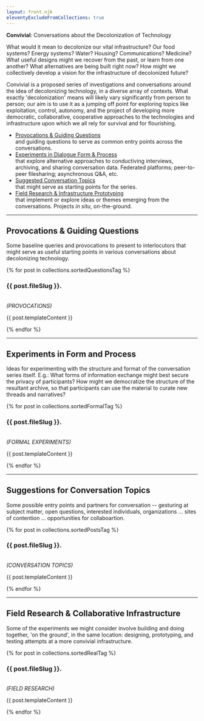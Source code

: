 ```yaml
---
layout: front.njk
eleventyExcludeFromCollections: true
---
```


<div id="title">
<b>Convivial</b>: Conversations about the Decolonization of Technology
</div>

<!--
<div id="excerpt">

For a brief <span id="punch">audio overview </span> of this proposal, click here:

<audio controls id="music">
<source src="/audio/roar.mp3" type="audio/mpeg">
Your browser does not support the audio element.
</audio>

</div>

-->

<div id="blurb">

<span id="punch">What would it mean to decolonize our vital infrastructure? </span>Our food systems? Energy systems? Water? Housing? Communications? Medicine? What useful designs might we recover from the past, or learn from one another? What alternatives are being built right now? How might we collectively develop a vision for the infrastructure of decolonized future?

<span id="punch">Convivial</span> is a proposed series of investigations and conversations around the idea of decolonizing technology, in a diverse array of contexts. What exactly 'decolonization' means will likely vary significantly from person to person; our aim is to use it as a jumping off point for exploring topics like exploitation, control, autonomy, and the project of developing more democratic, collaborative, cooperative approaches to the technologies and infrastructure upon which we all rely for survival and for flourishing.

- <div id="highlight"> <a href="#provocations">Provocations & Guiding Questions</a></div> and guiding questions to serve as common entry points across the conversations. 
- <div id="highlight"> <a href="#formal">Experiments in Dialogue Form & Process</a></div> that explore alternative approaches to conductiving interviews, archiving, and sharing conversation data. Federated platforms; peer-to-peer filesharing; asynchronous Q&A, etc.
- <div id="highlight"> <a href="#topics">Suggested Conversation Topics</a></div> that might serve as starting points for the series.
- <div id="highlight"> <a href="#inperson">Field Research & Infrastructure Prototyping</a></div> that implement or explore ideas or themes emerging from the conversations. Projects <i>in situ</i>, on-the-ground.

</div>

---

## <a name="provocations">Provocations & Guiding Questions</a>

<div id="blurb">

Some baseline queries and provocations to present to interlocutors that might serve as useful starting points in various conversations about decolonizing technology. 

</div>

<div class="posts-area">
{% for post in collections.sortedQuestionsTag %}
  <div class="post">
    <div class="formal-contents">
      <div class="text">
<h3> {{ post.fileSlug }}.</h3>
<br>
<i>(PROVOCATIONS)</i>
        <p>{{ post.templateContent }}</p>
      </div>
    </div>
  </div>
{% endfor %}
</div>

---

## <a name="formal">Experiments in Form and Process</a>

<div id="blurb">

Ideas for experimenting with the structure and format of the conversation series itself.  E.g.: What forms of information exchange might best secure the privacy of participants?  How might we democratize the structure of the resultant archive, so that participants can use the material to curate new threads and narratives? 

</div>

<div class="posts-area">
{% for post in collections.sortedFormalTag %}
  <div class="post">
    <div class="formal-contents"> 
      <div class="text">
<h3> {{ post.fileSlug }}.</h3>
<br>
<i>(FORMAL EXPERIMENTS)</i>
        <p>{{ post.templateContent }}</p>
      </div>
    </div>
  </div>
{% endfor %}
</div>

---

## <a name="topics">Suggestions for Conversation Topics</a>

<div id="blurb">

Some possible entry points and partners for conversation -- gesturing at subject matter, open questions, interested individuals, organizations ... sites of contention ... opportunities for collaboartion.

</div>

<div class="posts-area">
{% for post in collections.sortedPostsTag %}
  <div class="post">
    <div class="post-contents">
      <div class="text">
<h3> {{ post.fileSlug }}.</h3>
<br>
<i>(CONVERSATION TOPICS)</i>
        <p>{{ post.templateContent }}</p>
      </div>
    </div>
  </div>
{% endfor %}
</div>

---

## <a name="inperson">Field Research & Collaborative Infrastructure</a>

<div id="blurb">

Some of the experiments we might consider involve building and doing together, 'on the ground', in the same location: designing, prototyping, and testing attempts at a more convivial infrastructure. 
</div>

<div class="posts-area">
{% for post in collections.sortedRealTag %}
  <div class="post">
    <div class="formal-contents">
      <div class="text">
<h3> {{ post.fileSlug }}.</h3>
<br>
<i>(FIELD RESEARCH)</i>
        <p>{{ post.templateContent }}</p>
      </div>
    </div>
  </div>
{% endfor %}
</div>
